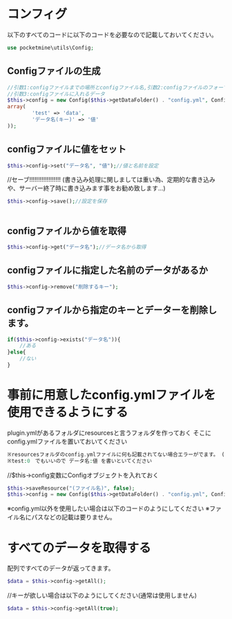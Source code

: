 # コンフィグ

以下のすべてのコードに以下のコードを必要なので記載しておいてください。
```php
use pocketmine\utils\Config;
```
## Configファイルの生成
```php
//引数1:configファイルまでの場所とconfigファイル名,引数2:configファイルのフォーマット
//引数3:configファイルに入れるデータ
$this->config = new Config($this->getDataFolder() . "config.yml", Config::YAML,
array(
        'test' => 'data',
        'データ名(キー)' => '値'
));
```
## configファイルに値をセット
```php
$this->config->set("データ名", "値");//値と名前を設定
```
//セーブ!!!!!!!!!!!!!!!!!! (書き込み処理に関しましては重い為、定期的な書き込みや、サーバー終了時に書き込みます事をお勧め致します...)
```php
$this->config->save();//設定を保存
```
```

```
## configファイルから値を取得
```php
$this->config->get("データ名");//データ名から取得
```
## configファイルに指定した名前のデータがあるか
```php
$this->config->remove("削除するキー");
```
## configファイルから指定のキーとデーターを削除します。
```php
if($this->config->exists("データ名")){
    //ある
}else{
    //ない
}
```
# 事前に用意したconfig.ymlファイルを使用できるようにする

plugin.ymlがあるフォルダにresourcesと言うフォルダを作っておく
そこにconfig.ymlファイルを置いておいてください
```php
※resourcesフォルダのconfig.ymlファイルに何も記載されてない場合エラーがでます。 (現在ではエラーは発生しません。)
※test:0　でもいいので データ名:値 を書いといてください
```
//$this->config変数にConfigオブジェクトを入れておく
```php
$this->saveResource("(ファイル名)", false);
$this->config = new Config($this->getDataFolder() . "config.yml", Config::YAML);
```
※config.yml以外を使用したい場合は以下のコードのようにしてください
※ファイル名にパスなどの記載は要りません。

# すべてのデータを取得する

配列ですべてのデータが返ってきます。
```php
$data = $this->config->getAll();
```
//キーが欲しい場合は以下のようにしてください(通常は使用しません)
```php
$data = $this->config->getAll(true);
```
